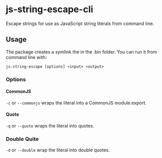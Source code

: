 # js-string-escape-cli

Escape strings for use as JavaScript string literals from command line.

## Usage

The package creates a symlink the in the .bin folder.
You can run it from command line with:

    js-string-escape [options] <input> <output>

### Options

#### CommonJS

`-c` or `--commonjs` wraps the literal into a CommonJS module.export.

#### Quote

`-q` or `--quote` wraps the literal into quotes.

### Double Quite

`-d` or `--double` wrap the literal into double quotes.
